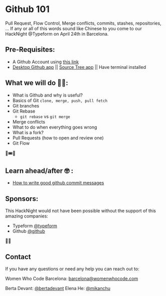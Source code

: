 # Github 101

Pull Request, Flow Control, Merge conflicts, commits, stashes, repositories, ... If any or all of this words sound like Chinese to you come to our HackNight @Typeform on April 24th in Barcelona.

## Pre-Requisites:
- A Github Account using [this link](https://github.com/join)
- [Desktop Github app](https://desktop.github.com/) || [Source Tree app](https://www.sourcetreeapp.com/) || Have terminal installed

## What we will do 👩‍💻:
- What is Github and why is useful?
- Basics of Git
  `clone, merge, push, pull fetch`
- Git branches
- Git Rebase
  - `git rebase` vs `git merge`
- Merge conflicts
- What to do when everything goes wrong
- What is a fork?
- Pull Requests (how to open and review one)
- Git Flow

🙂🎟🤖

## Learn ahead/after 🤓 :
- [How to write good github commit messages]()

## Sponsors:
This HackNight would not have been possible without the support of this amazing companies:

- Typeform [@typeform](https://twitter.com/typeform)
- Github [@github](https://twitter.com/github)

🙌🏼

## Contact
If you have any questions or need any help you can reach out to:

Women Who Code Barcelona: [barcelona@womenwhocode.com](mailto:barcelona@womenwhocode.com)

Berta Devant: [@bertadevant](https://github.com/bertadevant)
Elena He: [@mikanchu](https://twitter.com/mikanchu)
